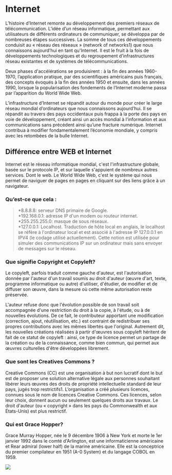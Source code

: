 # Internet  
  
L’histoire d’Internet remonte au développement des premiers réseaux de télécommunication. L’idée d’un réseau informatique, permettant aux utilisateurs de différents ordinateurs de communiquer, se développa par de nombreuses étapes successives. La somme de tous ces développements conduisit au « réseau des réseaux » (network of networks1) que nous connaissons aujourd’hui en tant qu'Internet. Il est le fruit à la fois de développements technologiques et du regroupement d’infrastructures réseau existantes et de systèmes de télécommunications.

Deux phases d'accélérations se produisirent : à la fin des années 1960-1970, l’application pratique, par des scientifiques américains puis français, des concepts évoqués à la fin des années 1950 et ensuite, dans les années 1990, lorsque la popularisation des fondements de l’Internet moderne passa par l’apparition du World Wide Web.

L’infrastructure d’Internet se répandit autour du monde pour créer le large réseau mondial d’ordinateurs que nous connaissons aujourd’hui. Il se répandit au travers des pays occidentaux puis frappa à la porte des pays en voie de développement, créant ainsi un accès mondial à l’information et aux communications sans précédent ainsi qu’une fracture numérique. Internet contribua à modifier fondamentalement l’économie mondiale, y compris avec les retombées de la bulle Internet.  
  
## Différence entre WEB et Internet  
  
Internet est le réseau informatique mondial, c'est l'infrastructure globale, basée sur le protocole IP, et sur laquelle s'appuient de nombreux autres services. Dont le web. Le World Wide Web, c'est le système qui nous permet de naviguer de pages en pages en cliquant sur des liens grâce à un navigateur.  
  
### Qu’est-ce que cela :  
  
>*8.8.8.8: serveur DNS primaire de Google.  
>*192.168.0.1: adresse IP d'un modem ou routeur internet.  
>*255.255.255.0: masque de sous réseaux.  
>*127.0.0.1: Localhost. Traduction de hôte local en anglais, le localhost se réfère à l'ordinateur local et est associé à l'adresse IP 127.0.0.1 en IPV4 (le codage utilisé actuellement). Cette notion est utilisée pour simuler des communications IP sur un ordinateur mais sans envoyer de messages sur le réseau.  
  
### Que signifie Copyright et Copyleft?  
  
Le copyleft, parfois traduit comme gauche d'auteur, est l'autorisation donnée par l'auteur d'un travail soumis au droit d'auteur (œuvre d'art, texte, programme informatique ou autre) d'utiliser, d'étudier, de modifier et de diffuser son œuvre, dans la mesure où cette même autorisation reste préservée.

L'auteur refuse donc que l'évolution possible de son travail soit accompagnée d'une restriction du droit à la copie, à l'étude, ou à de nouvelles évolutions. De ce fait, le contributeur apportant une modification (correction, ajout, réutilisation, etc.) est contraint de redistribuer ses propres contributions avec les mêmes libertés que l'original. Autrement dit, les nouvelles créations réalisées à partir d'œuvres sous copyleft héritent de fait de ce statut de copyleft : ainsi, ce type de licence permet un partage de la création ou de la connaissance, comme bien commun, qui permet aux œuvres culturelles d'être développées librement.  
  
### Que sont les Creatives Commons ?  
  
Creative Commons (CC) est une organisation à but non lucratif dont le but est de proposer une solution alternative légale aux personnes souhaitant libérer leurs œuvres des droits de propriété intellectuelle standard de leur pays, jugés trop restrictifs1. L’organisation a créé plusieurs licences, connues sous le nom de licences Creative Commons. Ces licences, selon leur choix, donnent aucun ou seulement quelques droits aux travaux. Le droit d'auteur (ou « copyright » dans les pays du Commonwealth et aux États-Unis) est plus restrictif.  
  
  
### Qui est Grace Hopper?  
  
Grace Murray Hopper, née le 9 décembre 1906 à New York et morte le 1er janvier 1992 dans le comté d'Arlington, est une informaticienne américaine et Rear admiral (lower half) de la marine américaine. Elle est la conceptrice du premier compilateur en 1951 (A-0 System) et du langage COBOL en 1959.  
  
<img src="https://upload.wikimedia.org/wikipedia/commons/thumb/3/37/Grace_Hopper_and_UNIVAC.jpg/220px-Grace_Hopper_and_UNIVAC.jpg">
  


















































